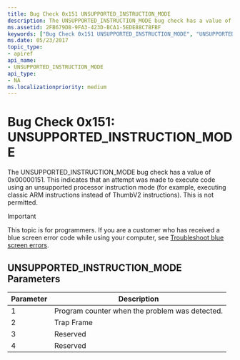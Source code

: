 ```yaml
---
title: Bug Check 0x151 UNSUPPORTED_INSTRUCTION_MODE
description: The UNSUPPORTED_INSTRUCTION_MODE bug check has a value of 0x00000151.
ms.assetid: 2FB679D8-9FA3-423D-BCA1-5EDE88C78FBF
keywords: ["Bug Check 0x151 UNSUPPORTED_INSTRUCTION_MODE", "UNSUPPORTED_INSTRUCTION_MODE"]
ms.date: 05/23/2017
topic_type:
- apiref
api_name:
- UNSUPPORTED_INSTRUCTION_MODE
api_type:
- NA
ms.localizationpriority: medium
---
```


# Bug Check 0x151: UNSUPPORTED\_INSTRUCTION\_MODE


The UNSUPPORTED\_INSTRUCTION\_MODE bug check has a value of 0x00000151. This indicates that an attempt was made to execute code using an unsupported processor instruction mode (for example, executing classic ARM instructions instead of ThumbV2 instructions). This is not permitted.

> [!IMPORTANT]
> This topic is for programmers. If you are a customer who has received a blue screen error code while using your computer, see [Troubleshoot blue screen errors](https://support.microsoft.com/help/14238/windows-10-troubleshoot-blue-screen-errors).


## UNSUPPORTED\_INSTRUCTION\_MODE Parameters


| Parameter | Description                                    |
|-----------|------------------------------------------------|
| 1         | Program counter when the problem was detected. |
| 2         | Trap Frame                                     |
| 3         | Reserved                                       |
| 4         | Reserved                                       |

 

 

 




